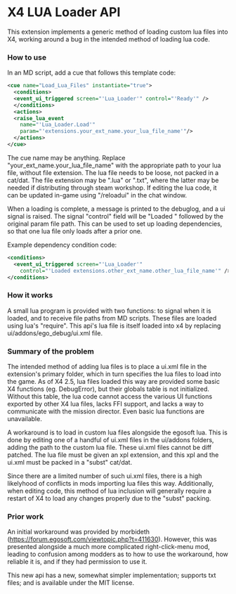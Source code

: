 # X4 LUA Loader API
This extension implements a generic method of loading custom lua files into X4, working around a bug in the intended method of loading lua code.

### How to use

In an MD script, add a cue that follows this template code:
```xml
<cue name="Load_Lua_Files" instantiate="true">
  <conditions>
  <event_ui_triggered screen="'Lua_Loader'" control="'Ready'" />
  </conditions>
  <actions>
  <raise_lua_event 
    name="'Lua_Loader.Load'" 
    param="'extensions.your_ext_name.your_lua_file_name'"/>
  </actions>
</cue>
```
The cue name may be anything. Replace "your_ext_name.your_lua_file_name" with the appropriate path to your lua file, without file extension. The lua file needs to be loose, not packed in a cat/dat. The file extension may be ".lua" or ".txt", where the latter may be needed if distributing through steam workshop. If editing the lua code, it can be updated in-game using "/reloadui" in the chat window.

When a loading is complete, a message is printed to the debuglog, and a ui signal is raised. The signal "control" field will be "Loaded " followed by the original param file path. This can be used to set up loading dependencies, so that one lua file only loads after a prior one.

Example dependency condition code:
```xml
<conditions>
  <event_ui_triggered screen="'Lua_Loader'" 
    control="'Loaded extensions.other_ext_name.other_lua_file_name'" />
</conditions>
```
### How it works

A small lua program is provided with two functions: to signal when it is loaded, and to receive file paths from MD scripts. These files are loaded using lua's "require". This api's lua file is itself loaded into x4 by replacing ui/addons/ego_debug/ui.xml file.

### Summary of the problem

The intended method of adding lua files is to place a ui.xml file in the extension's primary folder, which in turn specifies the lua files to load into the game. As of X4 2.5, lua files loaded this way are provided some basic X4 functions (eg. DebugError), but their globals table is not initialized. Without this table, the lua code cannot access the various UI functions exported by other X4 lua files, lacks FFI support, and lacks a way to communicate with the mission director. Even basic lua functions are unavailable.

A workaround is to load in custom lua files alongside the egosoft lua. This is done by editing one of a handful of ui.xml files in the ui/addons folders, adding the path to the custom lua file. These ui.xml files cannot be diff patched. The lua file must be given an xpl extension, and this xpl and the ui.xml must be packed in a "subst" cat/dat.

Since there are a limited number of such ui.xml files, there is a high likelyhood of conflicts in mods importing lua files this way. Additionally, when editing code, this method of lua inclusion will generally require a restart of X4 to load any changes properly due to the "subst" packing.

### Prior work

An initial workaround was provided by morbideth (https://forum.egosoft.com/viewtopic.php?t=411630). However, this was presented alongside a much more complicated right-click-menu mod, leading to confusion among modders as to how to use the workaround, how reliable it is, and if they had permission to use it.

This new api has a new, somewhat simpler implementation; supports txt files; and is available under the MIT license.

